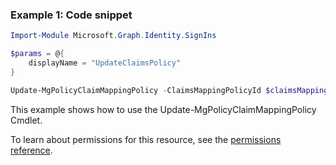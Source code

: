 ### Example 1: Code snippet

```powershellImport-Module Microsoft.Graph.Identity.SignIns

$params = @{
	displayName = "UpdateClaimsPolicy"
}

Update-MgPolicyClaimMappingPolicy -ClaimsMappingPolicyId $claimsMappingPolicyId -BodyParameter $params
```
This example shows how to use the Update-MgPolicyClaimMappingPolicy Cmdlet.
To learn about permissions for this resource, see the [permissions reference](/graph/permissions-reference).


